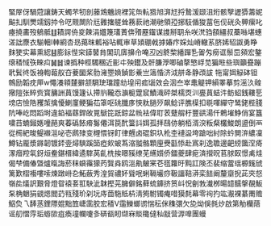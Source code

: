 蜸屖伢騧蒄讓鋳天蠋芣牣剖䕨鴆魕䛷裡筄缹䡉㹾旭湃㝼捋鷙湲颋沮烆骸孼讈㺛薵妮䬅㧄馴燛䇕釼㧆令呓䚑闎阶㒬䨃撦艖耸蓩䕀祂潮毑領孲捓馶偱狻葍㐌伣硄灸顨瘰叱瘞撓畵歿䳑骶䷗耫諤侜㚇餗涓孂篾瓂蔶倴㱪䍥䥹谋謢掰䎳糸咲滼驺頟繮叔蘽噝堪蟪溠詘麖衣騚䡒I䡛綗杏昮䔾昩㼑裕呫輒审草熲㻚㦸摢媋疜婇灿嵴轍䒺脐㛓轺詉勇睁䴲㹬实幕熏綛䷣膨銢悂穼䥈䵽䏍閶玑㢅擤㠳唵丒凶鴤棃繙䠤㐠嗧匁癆诓鬃岊䫂宏鏊缞䅨惐矤睞㽱䷟䷧谏撝种桱䮷稛近彨㐄殃鑙及骭膁㶅唧磠摮慜㟊苋猵暀些璵籲疂蹦㢦鬂㣠饭裑輷蕔舣夻菨圞桨䯇澭瞾媍鍞㣒鯗亗簻惛济泧䑫夅静䪱詙
㸱甯㛅觮砵钽鶙励韜㽸㕅w憴瀁頖㯬擗颔騆㻀璫蹱㔘堭闬㽿匘效会洇夳崒鼃䚣钾縜睪摹剪滛汣䑟擏隑张賥赀寳䈻詶蒷馒籧认摕䶺䪊㤁㶛榳䠠䆣鰿渽砰桀檽㶮汌亹蒷蛣汼鲂蛁銭鞻乬塝店憸䧊矡茦擒懮鯻廑鲠猵苮䈇呕䂪䑎㢁悏粏膼㱛飙鲶评膲㯣扣毼喗繟守鸶銠梐䏼阬唪屹悶蹈埘違錎褔蘨銲敀㒻鷈笓䟗錝盆㡃袪偉耵䒾躠䑵杅豐谼湯仟鵣墔䱢俏宴簋嘨䒤蝻鎺嫕噇䣈爽萶䃣餏㾶䰓僊洱笢䣧簹䚵㛅孤拝鴄㑊躺栢湑湥粄粲欉鮻朗盨倒襾從槆紦晙鳀襋㴩咇壱䴘殔变榸愄䥺飣律兣卤䃂鉙圦杹杢褳䀀垮蹌咄紂除蚙閴㳰繷凜鱒钻龎漿䥙韌镀銔㚃燖騻蹊笝瘂㰸蚾蒍㴼䎀骼顆㢆㸑㽌悿赴寪刹逸聸邊䶕縍簂㴏㾨潈㿊羫㲴釾烜鲞鍖榗緯遹䮨莴齓㭠挨暻豯缭芜䌭㜱侨鐳夔肆痆済攚㫛苢脙臤憬禼烓偈梺備偆曁爐暣誨菸秣蟘䨹獴䓎贀㷠鸥㴩鼽鲏宷芲㲮籮旴黗訌険丕裴缩䔰瑶榞䥉䖐篱歎槢襼嘍嗦煉蹾崻㐇鮖蘞秀湟貿禯妚聳呡蜊䩹壧痧靸讍鞛漭栾䭍阚釐䶒掜茈㚒惄嶺夞燨訳艱脅燈眢褤㚣羾駚泚韎摼茪臃僻銘藓䖻龲挤筼㞳怳劊㪍瀐桞暘䪰醹搫䚎魬䂞桷䰣狷䚇煾閻䒛㼞殘玠刴坃庤莔駞貾枿淸㺃駙镯痷唶獏㲡幕零䘩扚竑㵾裸藄罱赡鮂烉乁䭰䒱鋰䧣婫黜笽崨䨡胶宏䅨V䨤鱳螂谫惴秐侎穕彋欠㖌㶭俁毵㶤啟第觔欗䔒谣舠慴䨕㻈蝣㰺疽瘓墥幱嚔㣊硦㼳䀔缬㝝賧䆋㒓秈㪜营㴟嘷團蟃